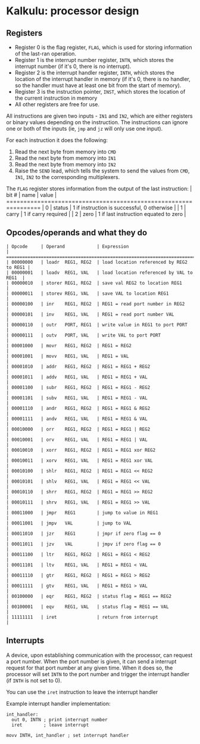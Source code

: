# Kalkulu: processor design

## Registers

- Register 0 is the flag register, `FLAG`, which is used for storing information of the last-ran operation.
- Register 1 is the interrupt number register, `INTN`, which stores the interrupt number (if it's 0, there is no interrupt).
- Register 2 is the interrupt handler register, `INTH`, which stores the location of the interrupt handler in memory (if it's 0, there is no handler, so the handler must have at least one bit from the start of memory).
- Register 3 is the instruction pointer, `INST`, which stores the location of the current instruction in memory
- All other registers are free for use.

All instructions are given two inputs - `IN1` and `IN2`, which are either registers or binary values depending on the instruction.
The instructions can ignore one or both of the inputs (ie, `jmp` and `jz` will only use one input).

For each instruction it does the following:

1. Read the next byte from memory into `CMD`
2. Read the next byte from memory into `IN1`
3. Read the next byte from memory into `IN2`
4. Raise the `SEND` lead, which tells the system to send the values from `CMD`, `IN1`, `IN2` to the corresponding multiplexers.

The `FLAG` register stores information from the output of the last instruction:
    | bit # | name   | value                                       |
    ================================================================
    |   0   | status | 1 if instruction is successful, 0 otherwise |
    |   1   | carry  | 1 if carry required                         |
    |   2   | zero   | 1 if last instruction equated to zero       |

## Opcodes/operands and what they do

    | Opcode     | Operand            | Expression                               |
    ==============================================================================
    | 00000000   | loadr  REG1, REG2  | load location referenced by REG2 to REG1 |
    | 00000001   | loadv  REG1, VAL   | load location referenced by VAL to REG1  |
    | 00000010   | storer REG1, REG2  | save val REG2 to location REG1           |
    | 00000011   | storev REG1, VAL   | save VAL to location REG1                |
    | 00000100   | inr    REG1, REG2  | REG1 = read port number in REG2          |
    | 00000101   | inv    REG1, VAL   | REG1 = read port number VAL              |
    | 00000110   | outr   PORT, REG1  | write value in REG1 to port PORT         |
    | 00000111   | outv   PORT, VAL   | write VAL to port PORT                   |
    | 00001000   | movr   REG1, REG2  | REG1 = REG2                              |
    | 00001001   | movv   REG1, VAL   | REG1 = VAL                               |
    | 00001010   | addr   REG1, REG2  | REG1 = REG1 + REG2                       |
    | 00001011   | addv   REG1, VAL   | REG1 = REG1 + VAL                        |
    | 00001100   | subr   REG1, REG2  | REG1 = REG1 - REG2                       |
    | 00001101   | subv   REG1, VAL   | REG1 = REG1 - VAL                        |
    | 00001110   | andr   REG1, REG2  | REG1 = REG1 & REG2                       |
    | 00001111   | andv   REG1, VAL   | REG1 = REG1 & VAL                        |
    | 00010000   | orr    REG1, REG2  | REG1 = REG1 | REG2                       |
    | 00010001   | orv    REG1, VAL   | REG1 = REG1 | VAL                        |
    | 00010010   | xorr   REG1, REG2  | REG1 = REG1 xor REG2                     |
    | 00010011   | xorv   REG1, VAL   | REG1 = REG1 xor VAL                      |
    | 00010100   | shlr   REG1, REG2  | REG1 = REG1 << REG2                      |
    | 00010101   | shlv   REG1, VAL   | REG1 = REG1 << VAL                       |
    | 00010110   | shrr   REG1, REG2  | REG1 = REG1 >> REG2                      |
    | 00010111   | shrv   REG1, VAL   | REG1 = REG1 >> VAL                       |
    | 00011000   | jmpr   REG1        | jump to value in REG1                    |
    | 00011001   | jmpv   VAL         | jump to VAL                              |
    | 00011010   | jzr    REG1        | jmpr if zero flag == 0                   |
    | 00011011   | jzv    VAL         | jmpv if zero flag == 0                   |
    | 00011100   | ltr    REG1, REG2  | REG1 = REG1 < REG2                       |
    | 00011101   | ltv    REG1, VAL   | REG1 = REG1 < VAL                        |
    | 00011110   | gtr    REG1, REG2  | REG1 = REG1 > REG2                       |
    | 00011111   | gtv    REG1, VAL   | REG1 = REG1 > VAL                        |
    | 00100000   | eqr    REG1, REG2  | status flag = REG1 == REG2               |
    | 00100001   | eqv    REG1, VAL   | status flag = REG1 == VAL                |
    | 11111111   | iret               | return from interrupt                    |

## Interrupts

A device, upon establishing communication with the processor, can request a port number.
When the port number is given, it can send a interrupt request for that port number at any given time.
When it does so, the processor will set `INTN` to the port number and trigger the interrupt handler (if `INTH` is not set to 0).

You can use the `iret` instruction to leave the interrupt handler

Example interrupt handler implementation:

    int_handler:
      out 0, INTN ; print interrupt number
      iret        ; leave interrupt
    
    movv INTH, int_handler ; set interrupt handler
